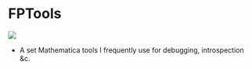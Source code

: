 # FPTools

![](icon.png)

- A set Mathematica tools I frequently use for debugging, introspection &c.


